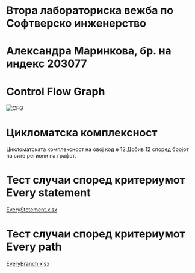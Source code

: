 # Втора лабораториска вежба по Софтверско инженерство
# Александра Маринкова, бр. на индекс 203077

# Control Flow Graph
![CFG](https://user-images.githubusercontent.com/100380875/170484212-4004f619-c714-4bd4-a305-cb92762b4e92.png)

# Цикломатска комплексност
Цикломатската комплексност на овој код е 12.Добив 12 според бројот на сите региони на графот.

# Тест случаи според критериумот Every statement
[EveryStetement.xlsx](https://github.com/AleksandraMarinkova/SI_2022_lab2_203077/files/8778777/EveryStetement.xlsx)
# Тест случаи според критериумот Every path
[EveryBranch.xlsx](https://github.com/AleksandraMarinkova/SI_2022_lab2_203077/files/8778783/EveryBranch.xlsx)


